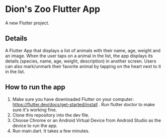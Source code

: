 # Dion's Zoo Flutter App

A new Flutter project.

## Details

A Flutter App that  displays a list of animals with their name, age, weight and an image. When the user taps on a animal in the list, the app displays its details (species, name, age, weight, description) in another screen. Users can also mark/unmark their favorite animal by tapping on the heart next to it in the list.

## How to run the app

1. Make sure you have downloaded Flutter on your computer: https://flutter.dev/docs/get-started/install . Run flutter doctor to make sure it's working fine.
2. Clone this repository into the dev file. 
3. Choose Chrome or an Android Virtual Device from Android Studio as the device to run the app.
4. Run main.dart. It takes a few minutes.
